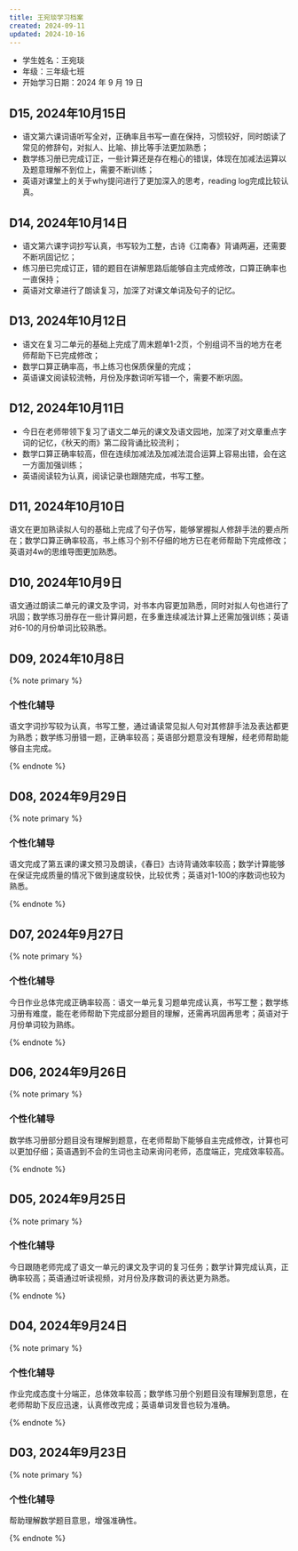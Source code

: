 ```yaml
---
title: 王宛琰学习档案
created: 2024-09-11
updated: 2024-10-16
---
```


- 学生姓名：王宛琰
- 年级：三年级七班
- 开始学习日期：2024 年 9 月 19 日

## D15, 2024年10月15日

- 语文第六课词语听写全对，正确率且书写一直在保持，习惯较好，同时朗读了常见的修辞句，对拟人、比喻、排比等手法更加熟悉；
- 数学练习册已完成订正，一些计算还是存在粗心的错误，体现在加减法运算以及题意理解不到位上，需要不断训练；
- 英语对课堂上的关于why提问进行了更加深入的思考，reading log完成比较认真。

## D14, 2024年10月14日

- 语文第六课字词抄写认真，书写较为工整，古诗《江南春》背诵两遍，还需要不断巩固记忆；
- 练习册已完成订正，错的题目在讲解思路后能够自主完成修改，口算正确率也一直保持；
- 英语对文章进行了朗读复习，加深了对课文单词及句子的记忆。

## D13, 2024年10月12日

- 语文在复习二单元的基础上完成了周末题单1-2页，个别组词不当的地方在老师帮助下已完成修改；
- 数学口算正确率高，书上练习也保质保量的完成；
- 英语课文阅读较流畅，月份及序数词听写错一个，需要不断巩固。

## D12, 2024年10月11日

- 今日在老师带领下复习了语文二单元的课文及语文园地，加深了对文章重点字词的记忆，《秋天的雨》第二段背诵比较流利；
- 数学口算正确率较高，但在连续加减法及加减法混合运算上容易出错，会在这一方面加强训练；
- 英语阅读较为认真，阅读记录也跟随完成，书写工整。

## D11, 2024年10月10日

语文在更加熟读拟人句的基础上完成了句子仿写，能够掌握拟人修辞手法的要点所在；数学口算正确率较高，书上练习个别不仔细的地方已在老师帮助下完成修改；英语对4w的思维导图更加熟悉。

## D10, 2024年10月9日

语文通过朗读二单元的课文及字词，对书本内容更加熟悉，同时对拟人句也进行了巩固；数学练习册存在一些计算问题，在多重连续减法计算上还需加强训练；英语对6-10的月份单词比较熟悉。

## D09, 2024年10月8日

{% note primary %}

### 个性化辅导

语文字词抄写较为认真，书写工整，通过诵读常见拟人句对其修辞手法及表达都更为熟悉；数学练习册错一题，正确率较高；英语部分题意没有理解，经老师帮助能够自主完成。

{% endnote %}

## D08, 2024年9月29日

{% note primary %}

### 个性化辅导

语文完成了第五课的课文预习及朗读，《春日》古诗背诵效率较高；数学计算能够在保证完成质量的情况下做到速度较快，比较优秀；英语对1-100的序数词也较为熟悉。

{% endnote %}

## D07, 2024年9月27日

{% note primary %}

### 个性化辅导

今日作业总体完成正确率较高：语文一单元复习题单完成认真，书写工整；数学练习册有难度，能在老师帮助下完成部分题目的理解，还需再巩固再思考；英语对于月份单词较为熟练。

{% endnote %}

## D06, 2024年9月26日

{% note primary %}

### 个性化辅导

数学练习册部分题目没有理解到题意，在老师帮助下能够自主完成修改，计算也可以更加仔细；英语遇到不会的生词也主动来询问老师，态度端正，完成效率较高。

{% endnote %}

## D05, 2024年9月25日

{% note primary %}

### 个性化辅导

今日跟随老师完成了语文一单元的课文及字词的复习任务；数学计算完成认真，正确率较高；英语通过听读视频，对月份及序数词的表达更为熟悉。

{% endnote %}

## D04, 2024年9月24日

{% note primary %}

### 个性化辅导

作业完成态度十分端正，总体效率较高；数学练习册个别题目没有理解到意思，在老师帮助下反应迅速，认真修改完成；英语单词发音也较为准确。

{% endnote %}

## D03, 2024年9月23日

{% note primary %}

### 个性化辅导

帮助理解数学题目意思，增强准确性。

{% endnote %}
